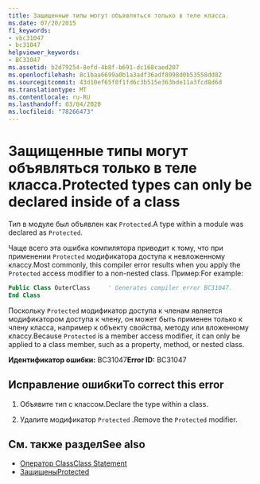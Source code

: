 ```yaml
---
title: Защищенные типы могут объявляться только в теле класса.
ms.date: 07/20/2015
f1_keywords:
- vbc31047
- bc31047
helpviewer_keywords:
- BC31047
ms.assetid: b2d79254-8efd-4b8f-b691-dc168caed207
ms.openlocfilehash: 8c1baa6699a0b1a3adf36adf8998d0b53558dd82
ms.sourcegitcommit: 43d10ef65f0f1fd6c3b515e363bde11a3fcd8d6d
ms.translationtype: MT
ms.contentlocale: ru-RU
ms.lasthandoff: 03/04/2020
ms.locfileid: "78266473"
---
```

# <a name="protected-types-can-only-be-declared-inside-of-a-class"></a><span data-ttu-id="5a3f9-102">Защищенные типы могут объявляться только в теле класса.</span><span class="sxs-lookup"><span data-stu-id="5a3f9-102">Protected types can only be declared inside of a class</span></span>
<span data-ttu-id="5a3f9-103">Тип в модуле был объявлен как `Protected`.</span><span class="sxs-lookup"><span data-stu-id="5a3f9-103">A type within a module was declared as `Protected`.</span></span>

<span data-ttu-id="5a3f9-104">Чаще всего эта ошибка компилятора приводит к тому, что при применении `Protected` модификатора доступа к невложенному классу.</span><span class="sxs-lookup"><span data-stu-id="5a3f9-104">Most commonly, this compiler error results when you apply the `Protected` access modifier to a non-nested class.</span></span> <span data-ttu-id="5a3f9-105">Пример:</span><span class="sxs-lookup"><span data-stu-id="5a3f9-105">For example:</span></span>

```vb
Public Class OuterClass     ' Generates compiler error BC31047.
End Class
```

<span data-ttu-id="5a3f9-106">Поскольку `Protected` модификатор доступа к членам является модификатором доступа к члену, он может быть применен только к члену класса, например к объекту свойства, методу или вложенному классу.</span><span class="sxs-lookup"><span data-stu-id="5a3f9-106">Because `Protected` is a member access modifier, it can only be applied to a class member, such as a property, method, or nested class.</span></span>

 <span data-ttu-id="5a3f9-107">**Идентификатор ошибки:** BC31047</span><span class="sxs-lookup"><span data-stu-id="5a3f9-107">**Error ID:** BC31047</span></span>  
  
## <a name="to-correct-this-error"></a><span data-ttu-id="5a3f9-108">Исправление ошибки</span><span class="sxs-lookup"><span data-stu-id="5a3f9-108">To correct this error</span></span>  
  
1. <span data-ttu-id="5a3f9-109">Объявите тип с классом.</span><span class="sxs-lookup"><span data-stu-id="5a3f9-109">Declare the type within a class.</span></span>  
  
2. <span data-ttu-id="5a3f9-110">Удалите модификатор `Protected` .</span><span class="sxs-lookup"><span data-stu-id="5a3f9-110">Remove the `Protected` modifier.</span></span>  
  
## <a name="see-also"></a><span data-ttu-id="5a3f9-111">См. также раздел</span><span class="sxs-lookup"><span data-stu-id="5a3f9-111">See also</span></span>

- [<span data-ttu-id="5a3f9-112">Оператор Class</span><span class="sxs-lookup"><span data-stu-id="5a3f9-112">Class Statement</span></span>](../../visual-basic/language-reference/statements/class-statement.md)
- [<span data-ttu-id="5a3f9-113">Защищены</span><span class="sxs-lookup"><span data-stu-id="5a3f9-113">Protected</span></span>](../../visual-basic/language-reference/modifiers/protected.md)
